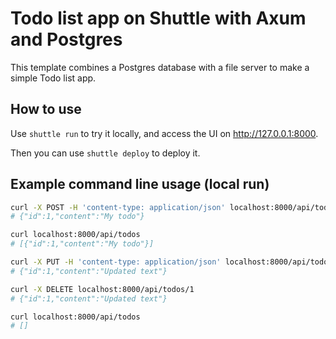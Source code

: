 # Todo list app on Shuttle with Axum and Postgres

This template combines a Postgres database with a file server to make a simple Todo list app.

## How to use

Use `shuttle run` to try it locally, and access the UI on <http://127.0.0.1:8000>.

Then you can use `shuttle deploy` to deploy it.

## Example command line usage (local run)

```bash
curl -X POST -H 'content-type: application/json' localhost:8000/api/todos --data '{"content":"My todo"}'
# {"id":1,"content":"My todo"}

curl localhost:8000/api/todos
# [{"id":1,"content":"My todo"}]

curl -X PUT -H 'content-type: application/json' localhost:8000/api/todos/1 --data '{"content":"Updated text"}'
# {"id":1,"content":"Updated text"}

curl -X DELETE localhost:8000/api/todos/1
# {"id":1,"content":"Updated text"}

curl localhost:8000/api/todos
# []
```

